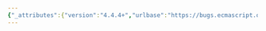 ```yaml
---
{"_attributes":{"version":"4.4.4+","urlbase":"https://bugs.ecmascript.org/","maintainer":"dherman@mozilla.com"},"bug":{"bug_id":1277,"creation_ts":"2013-03-09 09:08:00 -0800","short_desc":"8.1.6.4 Typo: intransics => intrinsics","delta_ts":"2013-05-14 18:13:48 -0700","product":"Draft for 6th Edition","component":"editorial issue","version":"Rev 14: March 8, 2013 Draft","rep_platform":"All","op_sys":"All","bug_status":"RESOLVED","resolution":"FIXED","priority":"Normal","bug_severity":"enhancement","everconfirmed":true,"reporter":{"uid":"utatane.tea","name":"Yusuke Suzuki"},"assigned_to":{"uid":"allen","name":"Allen Wirfs-Brock"},"long_desc":[{"commentid":3407,"comment_count":0,"who":{"uid":"utatane.tea","name":"Yusuke Suzuki"},"bug_when":"2013-03-09 09:08:20 -0800","thetext":"\"Well-known intransics are built-in objects\" => \"Well-known intrinsics are built-in objects\"\n\"Determine of the current Code Realmand its intransics\" => \"Determine of the current Code Realmand its intrinsics\""},{"commentid":3819,"comment_count":1,"who":{"uid":"allen","name":"Allen Wirfs-Brock"},"bug_when":"2013-05-12 17:03:40 -0700","thetext":"fixed in rev15 editor's draft"},{"commentid":3947,"comment_count":2,"who":{"uid":"allen","name":"Allen Wirfs-Brock"},"bug_when":"2013-05-14 18:13:48 -0700","thetext":"resolved in rev 15, May 14, 2013 draft"}]}}
---
```

